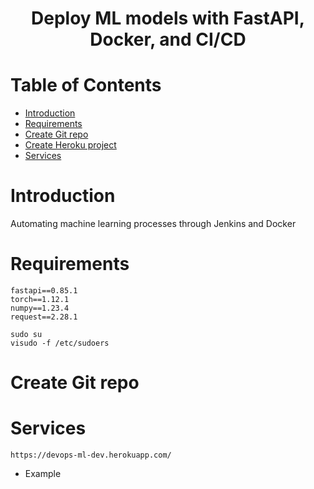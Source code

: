 <h1 align="center"> Deploy ML models with FastAPI, Docker, and CI/CD </h1>

# Table of Contents

- [Introduction](#Introduction)
- [Requirements](#Requirements)
- [Create Git repo](#create-git-repo)
- [Create Heroku project](#create-heroku-project)
- [Services](#Services)

# Introduction

Automating machine learning processes through Jenkins and Docker

# Requirements
    fastapi==0.85.1
    torch==1.12.1
    numpy==1.23.4
    request==2.28.1

    sudo su    
    visudo -f /etc/sudoers

# Create Git repo

# Services

    https://devops-ml-dev.herokuapp.com/

- Example




